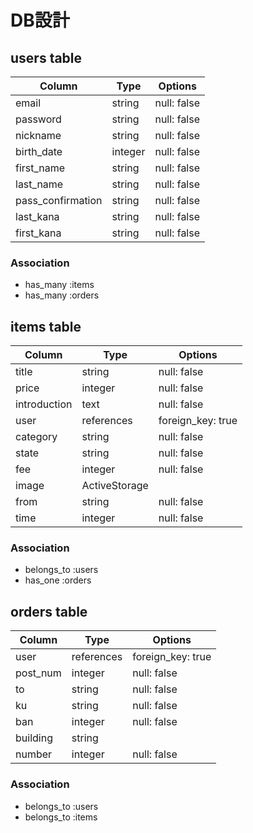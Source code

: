 # DB設計

## users table

| Column             | Type                | Options                 |
|--------------------|---------------------|-------------------------|
| email              | string              | null: false             |
| password           | string              | null: false             |
| nickname           | string              | null: false             |
| birth_date         | integer             | null: false             |
| first_name         | string              | null: false             |
| last_name          | string              | null: false             |
| pass_confirmation  | string              | null: false             |
| last_kana          | string              | null: false             |
| first_kana         | string              | null: false             |

### Association

* has_many :items
* has_many :orders

## items table

| Column                              | Type          | Options           |
|-------------------------------------|---------------|-------------------|
| title                               | string        | null: false       |
| price                               | integer       | null: false       |¥300~9,999,999
| introduction                        | text          | null: false       |
| user                                | references    | foreign_key: true |
| category                            | string        | null: false       |
| state                               | string        | null: false       |
| fee                                 | integer       | null: false       |
| image                               | ActiveStorage |                   |
| from                                | string        | null: false       |
| time                                | integer       | null: false       |

### Association

* belongs_to :users
* has_one :orders

## orders table

| Column                              | Type       | Options           |
|-------------------------------------|------------|-------------------|
| user                                | references | foreign_key: true |
| post_num                            | integer    | null: false       |7(-)
| to                                  | string     | null: false       |
| ku                                  | string     | null: false       |
| ban                                 | integer    | null: false       |
| building                            | string     |                   |
| number                              | integer    | null: false       |

### Association

* belongs_to :users
* belongs_to :items